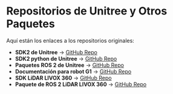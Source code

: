 # Repositorios de Unitree y Otros Paquetes  

Aquí están los enlaces a los repositorios originales:  

- **SDK2 de Unitree** → [GitHub Repo](https://github.com/unitreerobotics/unitree_sdk2/tree/main)
- **SDK2 python de Unitree** → [GitHub Repo](https://github.com/unitreerobotics/unitree_sdk2_python)    
- **Paquetes ROS 2 de Unitree** → [GitHub Repo](https://github.com/unitreerobotics/unitree_ros2)  
- **Documentación para robot G1** → [GitHub Repo](https://support.unitree.com/home/en/G1_developer/about_G1)  
- **SDK LiDAR LIVOX 360** → [GitHub Repo](https://github.com/Livox-SDK/Livox-SDK2)
- **Paquete de ROS 2 LiDAR LIVOX 360** → [GitHub Repo](https://github.com/Livox-SDK/livox_ros_driver2)
